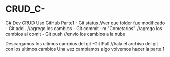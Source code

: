 # CRUD_C-
C# Dev CRUD 
Uso GitHub
Parte1
	- Git status //ver que folder fue modificado
	- Git add . //agrego los cambios
	- Git commit -m "Cometarios" //agrego los cambios al comit
	- Git push //envio los cambios a la nube

Descargamos los ultimos cambios del git
-Git Pull //hala el archivo del git con los ultimos cambios 
Una vez cambiamos algo volvemos hacer la parte 1

